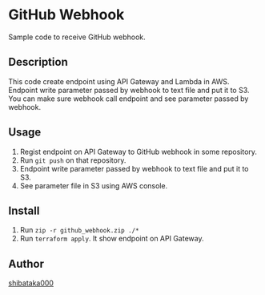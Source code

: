 # GitHub Webhook

Sample code to receive GitHub webhook.

## Description
This code create endpoint using API Gateway and Lambda in AWS.
Endpoint write parameter passed by webhook to text file and put it to S3.
You can make sure webhook call endpoint and see parameter passed by webhook.

## Usage
1. Regist endpoint on API Gateway to GitHub webhook in some repository.
1. Run `git push` on that repository.
1. Endpoint write parameter passed by webhook to text file and put it to S3.
1. See parameter file in S3 using AWS console.

## Install
1. Run `zip -r github_webhook.zip ./*`
1. Run `terraform apply`. It show endpoint on API Gateway.

## Author
[shibataka000](https://github.com/shibataka000)

